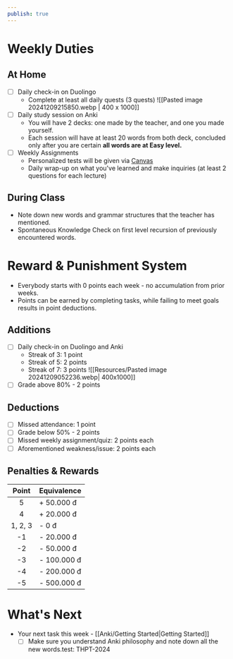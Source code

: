 ```yaml
---
publish: true
---
```


# Weekly Duties
## At Home

- [ ] Daily check-in on Duolingo
	- Complete at least all daily quests (3 quests)
	![[Pasted image 20241209215850.webp | 400 x 1000]]
- [ ] Daily study session on Anki 
	- You will have 2 decks: one made by the teacher, and one you made yourself.
	- Each session will have at least 20 words from both deck, concluded only after you are certain **all words are at Easy level.**
- [ ] Weekly Assignments
	- Personalized tests will be given via [Canvas](https://canvas.instructure.com/login/canvas)
	- Daily wrap-up on what you've learned and make inquiries (at least 2 questions for each lecture)

## During Class
- Note down new words and grammar structures that the teacher has mentioned.
- Spontaneous Knowledge Check on first level recursion of previously encountered words.

# Reward & Punishment System

- Everybody starts with 0 points each week - no accumulation from prior weeks.
- Points can be earned by completing tasks, while failing to meet goals results in point deductions.

## Additions
- [ ] Daily check-in on Duolingo and Anki
	- Streak of 3: 1 point
	- Streak of 5: 2 points 
	- Streak of 7: 3 points
		![[Resources/Pasted image 20241209052236.webp| 400x1000]]
- [ ] Grade above 80% - 2 points
## Deductions
- [ ] Missed attendance: 1 point
- [ ] Grade below 50% - 2 points
- [ ] Missed weekly assignment/quiz: 2 points each
- [ ] Aforementioned weakness/issue: 2 points each

## Penalties & Rewards

| **Point** | **Equivalence** |
| :-------: | --------------- |
|     5     | + 50.000 đ      |
|     4     | + 20.000 đ      |
|  1, 2, 3  | - 0 đ           |
|    -1     | - 20.000 đ      |
|    -2     | - 50.000 đ      |
|    -3     | - 100.000 đ     |
|    -4     | - 200.000 đ     |
|    -5     | - 500.000 đ     |

# What's Next

- Your next task this week - [[Anki/Getting Started|Getting Started]]
	- [ ] Make sure you understand Anki philosophy and note down all the new words.test: THPT-2024
